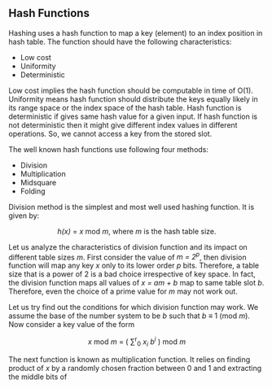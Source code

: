 ## Hash Functions

Hashing uses a hash function to map a key (element) to an index position in hash table. The function should have the following
characteristics:

- Low cost
- Uniformity
- Deterministic

Low cost implies the hash function should be computable in time of O(1). Uniformity means hash function should distribute the
keys equally likely in its range space or the index space of the hash table. Hash function is deterministic if gives same hash 
value for a given input. If hash function is not deterministic then it might give different index values in different operations.
So, we cannot access a key from the stored slot. 

The well known hash functions use following four methods:

- Division
- Multiplication
- Midsquare
- Folding

Division method is the simplest and most well used hashing function. It is given by:
<p style="text-align:center">
  <i>h(x)</i> = <i>x</i> mod <i>m</i>, where <i>m</i> is the hash table size.
</p>
Let us analyze the characteristics of division function and its impact on different table sizes <i>m</i>.
First consider the value of <i>m = 2<sup>p</sup></i>, then division function will map any key <i>x</i> only
to its lower order <i>p</i> bits. Therefore, a table size that is a power of 2 is a bad choice irrespective of key space. In fact, the 
division function maps all values of <i>x = am + b</i> map to same table slot <i>b</i>. Therefore, even the choice of a prime value
for <i>m</i> may not work out. 

Let us try find out the conditions for which division function may work. We assume the base of the number system to be
<i>b</i> such that <i>b</i> &#8801; 1 (mod <i>m</i>). Now consider a key value of the form
<p style="text-align:center">
  <i>x</i> mod <i>m</i> = &#40; &#8721;<sup>r</sup><sub>0</sub> <i>x<sub>i</sub> b<sup>i</sup></i> &#41; mod <i>m</i>
</p>



The next function is known as multiplication function. It relies on finding product of <i>x</i> by a randomly chosen fraction
between 0 and 1 and extracting the middle bits of 
